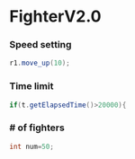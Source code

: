 # FighterV2.0

### Speed setting
```java
r1.move_up(10);
```

### Time limit
```java
if(t.getElapsedTime()>20000){
```
### # of fighters
```java
int num=50;
```
